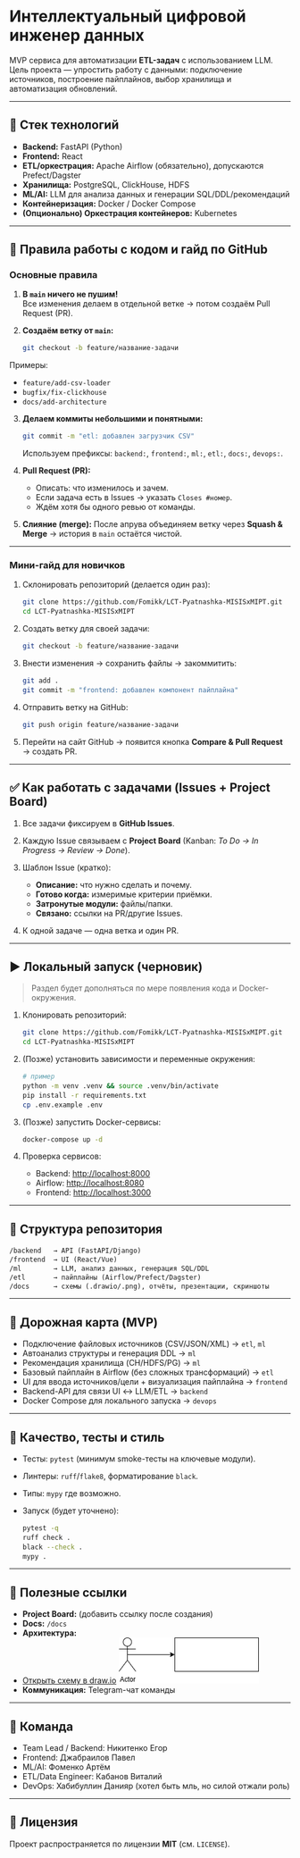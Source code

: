 
# Интеллектуальный цифровой инженер данных

MVP сервиса для автоматизации **ETL-задач** с использованием LLM.  
Цель проекта — упростить работу с данными: подключение источников, построение пайплайнов, выбор хранилища и автоматизация обновлений.

---

## 📌 Стек технологий
- **Backend:** FastAPI (Python)
- **Frontend:** React
- **ETL/оркестрация:** Apache Airflow (обязательно), допускаются Prefect/Dagster
- **Хранилища:** PostgreSQL, ClickHouse, HDFS
- **ML/AI:** LLM для анализа данных и генерации SQL/DDL/рекомендаций
- **Контейнеризация:** Docker / Docker Compose
- **(Опционально) Оркестрация контейнеров:** Kubernetes

---


## 🔧 Правила работы с кодом и гайд по GitHub

### Основные правила
1. **В `main` ничего не пушим!**  
   Все изменения делаем в отдельной ветке → потом создаём Pull Request (PR).

2. **Создаём ветку от `main`:**
   ```bash
   git checkout -b feature/название-задачи

Примеры:

* `feature/add-csv-loader`
* `bugfix/fix-clickhouse`
* `docs/add-architecture`

3. **Делаем коммиты небольшими и понятными:**

   ```bash
   git commit -m "etl: добавлен загрузчик CSV"
   ```

   Используем префиксы: `backend:`, `frontend:`, `ml:`, `etl:`, `docs:`, `devops:`.

4. **Pull Request (PR):**

   * Описать: что изменилось и зачем.
   * Если задача есть в Issues → указать `Closes #номер`.
   * Ждём хотя бы одного ревью от команды.

5. **Слияние (merge):**
   После апрува объединяем ветку через **Squash & Merge** → история в `main` остаётся чистой.

---

### Мини-гайд для новичков

1. Склонировать репозиторий (делается один раз):

   ```bash
   git clone https://github.com/Fomikk/LCT-Pyatnashka-MISISxMIPT.git
   cd LCT-Pyatnashka-MISISxMIPT
   ```

2. Создать ветку для своей задачи:

   ```bash
   git checkout -b feature/название-задачи
   ```

3. Внести изменения → сохранить файлы → закоммитить:

   ```bash
   git add .
   git commit -m "frontend: добавлен компонент пайплайна"
   ```

4. Отправить ветку на GitHub:

   ```bash
   git push origin feature/название-задачи
   ```

5. Перейти на сайт GitHub → появится кнопка **Compare & Pull Request** → создать PR.

---


## ✅ Как работать с задачами (Issues + Project Board)

1. Все задачи фиксируем в **GitHub Issues**.
2. Каждую Issue связываем с **Project Board** (Kanban: *To Do → In Progress → Review → Done*).
3. Шаблон Issue (кратко):

   * **Описание:** что нужно сделать и почему.
   * **Готово когда:** измеримые критерии приёмки.
   * **Затронутые модули:** файлы/папки.
   * **Связано:** ссылки на PR/другие Issues.
4. К одной задаче — одна ветка и один PR.

---

## ▶️ Локальный запуск (черновик)

> Раздел будет дополняться по мере появления кода и Docker-окружения.

1. Клонировать репозиторий:

   ```bash
   git clone https://github.com/Fomikk/LCT-Pyatnashka-MISISxMIPT.git
   cd LCT-Pyatnashka-MISISxMIPT
   ```
2. (Позже) установить зависимости и переменные окружения:

   ```bash
   # пример
   python -m venv .venv && source .venv/bin/activate
   pip install -r requirements.txt
   cp .env.example .env
   ```
3. (Позже) запустить Docker-сервисы:

   ```bash
   docker-compose up -d
   ```
4. Проверка сервисов:

   * Backend: [http://localhost:8000](http://localhost:8000)
   * Airflow: [http://localhost:8080](http://localhost:8080)
   * Frontend: [http://localhost:3000](http://localhost:3000)

---

## 📂 Структура репозитория

```
/backend   → API (FastAPI/Django)
/frontend  → UI (React/Vue)
/ml        → LLM, анализ данных, генерация SQL/DDL
/etl       → пайплайны (Airflow/Prefect/Dagster)
/docs      → схемы (.drawio/.png), отчёты, презентации, скриншоты
```

---

## 🧭 Дорожная карта (MVP)

* Подключение файловых источников (CSV/JSON/XML) → `etl`, `ml`
* Автоанализ структуры и генерация DDL → `ml`
* Рекомендация хранилища (CH/HDFS/PG) → `ml`
* Базовый пайплайн в Airflow (без сложных трансформаций) → `etl`
* UI для ввода источников/цели + визуализация пайплайна → `frontend`
* Backend-API для связи UI ↔ LLM/ETL → `backend`
* Docker Compose для локального запуска → `devops`

---

## 🧪 Качество, тесты и стиль

* Тесты: `pytest` (минимум smoke-тесты на ключевые модули).
* Линтеры: `ruff`/`flake8`, форматирование `black`.
* Типы: `mypy` где возможно.
* Запуск (будет уточнено):

  ```bash
  pytest -q
  ruff check .
  black --check .
  mypy .
  ```

---


## 📎 Полезные ссылки

* **Project Board:** (добавить ссылку после создания)
* **Docs:** `/docs`
* **Архитектура:**
* [Открыть схему в draw.io](./docs/LCT_schema.drawio)
![Архитектура проекта](./docs/LCT_schema.png)
* **Коммуникация:** Telegram-чат команды

---

## 👥 Команда

* Team Lead / Backend: Никитенко Егор
* Frontend: Джабраилов Павел
* ML/AI: Фоменко Артём
* ETL/Data Engineer: Кабанов Виталий
* DevOps: Хабибуллин Данияр (хотел быть мль, но силой отжали роль)

---

## 📄 Лицензия

Проект распространяется по лицензии **MIT** (см. `LICENSE`).

```
```
